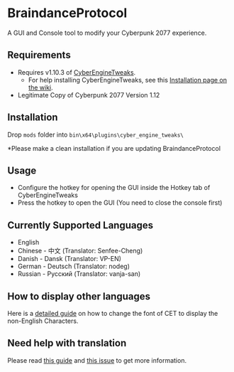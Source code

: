 # BraindanceProtocol

A GUI and Console tool to modify your Cyberpunk 2077 experience.

## Requirements

- Requires v1.10.3 of [CyberEngineTweaks](https://github.com/yamashi/CyberEngineTweaks/releases/tag/v1.10.3).
  - For help installing CyberEngineTweaks, see this [Installation page on the wiki](https://wiki.cybermods.net/cyber-engine-tweaks/getting-started/installing).
- Legitimate Copy of Cyberpunk 2077 Version 1.12

## Installation

Drop `mods` folder into `bin\x64\plugins\cyber_engine_tweaks\`

*Please make a clean installation if you are updating BraindanceProtocol

## Usage

- Configure the hotkey for opening the GUI inside the Hotkey tab of CyberEngineTweaks
- Press the hotkey to open the GUI (You need to close the console first)

## Currently Supported Languages

- English
- Chinese - 中文 (Translator: Senfee-Cheng)
- Danish - Dansk (Translator: VP-EN)
- German - Deutsch (Translator: nodeg)
- Russian - Русский (Translator: vanja-san)

## How to display other languages
Here is a [detailed guide](https://wiki.cybermods.net/cyber-engine-tweaks/getting-started/configuration/change-font-and-font-size#how-to-display-non-english-characters) on how to change the font of CET to display the non-English Characters. 

## Need help with translation

Please read [this guide](https://github.com/WolvenKit/BraindanceProtocol/blob/main/mods/braindance_protocol/lang/README.md) and [this issue](https://github.com/WolvenKit/BraindanceProtocol/issues/53) to get more information.
